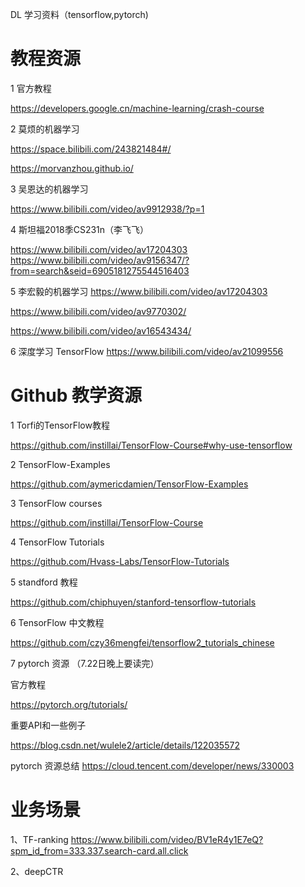 DL 学习资料（tensorflow,pytorch)

# 教程资源

1   官方教程 

https://developers.google.cn/machine-learning/crash-course

2   莫烦的机器学习 

https://space.bilibili.com/243821484#/ 

https://morvanzhou.github.io/

3   吴恩达的机器学习 

https://www.bilibili.com/video/av9912938/?p=1

4   斯坦福2018季CS231n（李飞飞）

https://www.bilibili.com/video/av17204303 https://www.bilibili.com/video/av9156347/?from=search&seid=6905181275544516403


5   李宏毅的机器学习 
https://www.bilibili.com/video/av17204303 

https://www.bilibili.com/video/av9770302/ 

https://www.bilibili.com/video/av16543434/

6   深度学习 TensorFlow 
https://www.bilibili.com/video/av21099556



# Github 教学资源


1   Torfi的TensorFlow教程 

https://github.com/instillai/TensorFlow-Course#why-use-tensorflow

2   TensorFlow-Examples

https://github.com/aymericdamien/TensorFlow-Examples

3   TensorFlow courses  

https://github.com/instillai/TensorFlow-Course


4   TensorFlow Tutorials 

https://github.com/Hvass-Labs/TensorFlow-Tutorials


5   standford 教程      

https://github.com/chiphuyen/stanford-tensorflow-tutorials


6   TensorFlow 中文教程   

https://github.com/czy36mengfei/tensorflow2_tutorials_chinese


7   pytorch 资源 （7.22日晚上要读完）  

官方教程

https://pytorch.org/tutorials/ 

重要API和一些例子

https://blog.csdn.net/wulele2/article/details/122035572 

pytorch 资源总结
https://cloud.tencent.com/developer/news/330003



# 业务场景

1、TF-ranking https://www.bilibili.com/video/BV1eR4y1E7eQ?spm_id_from=333.337.search-card.all.click

2、deepCTR 
